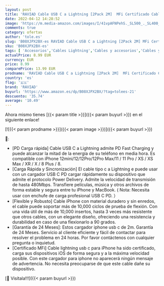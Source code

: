 ```yaml
---
layout: post
title: 'RAVIAD Cable USB C a Lightning [2Pack 2M]  MFi Certificado Cable iPhone Carga Rapida Power Delivery Compatible con iPhone 12/12 Pro/12 Mini/12 Pro MAX/SE 2020/11/11 Pro/11 Pro MAX/X/XS/XR - Negro'
date: 2022-04-12 14:28:52
image: 'https://m.media-amazon.com/images/I/41vpAFNPehS._SL500_._SL400_.jpg'
comments: true
category: ofertas
author: 'tole.es'
slug: 'B08XJPX2BX-es RAVIAD Cable USB C a Lightning [2Pack 2M] MFi Certificado...'
sku: 'B08XJPX2BX-es'
tags: [ 'Accesorios','Cables Lightning','Cables y accesorios','Cables y conectores','Informática','iphone','raviad', ]
actualPrice: 8.99 EUR
currency: EUR
price: 8.99
comparePrice: 13.99 EUR
prodname: 'RAVIAD Cable USB C a Lightning [2Pack 2M]  MFi Certificado Cable iPhone Carga Rapida Power Delivery Compatible con iPhone 12/12 Pro/12 Mini/12 Pro MAX/SE 2020/11/11 Pro/11 Pro MAX/X/XS/XR - Negro'
country: 'es'
flag: '🇪🇸'
brand: 'RAVIAD'
buyurl: 'https://www.amazon.es/dp/B08XJPX2BX/?tag=tolees-21'
descuento: '35.74'
average: '10.49'
---
```


Ahora mismo tienes [{{< param title >}}]({{< param buyurl >}}) en el siguiente enlace!

[![{{< param prodname >}}]({{< param image >}})]({{< param buyurl >}})

🔎:

- [PD Carga rápida] Cable USB C a Lightning admite PD Fast Charging y puede alcanzar la mitad de la energía de su teléfono en media hora. Es compatible con iPhone 12mini/12/12Pro/12Pro Max/11 / 11 Pro / XS / XS Max / XR / X / 8 Plus / 8.
- [Carga Rápida y Sincronización] El cable tipo c a Lightning e puede usar con un cargador USB C PD cargar rápidamente su dispositivo que admite el protocolo Power Delivery. Admite la velocidad de transmisión de hasta 480Mbps. Transfiere películas, música y otros archivos de forma estable y segura entre tu iPhone y MacBook. ( Nota: Necesita usar con enchufe de carga profesional USB C PD. ）
- [Flexible y Robusto] Cable iPhone con material duradero y sin enredos, el cable puede soportar más de 10,000 ciclos de prueba de flexión. Con una vida útil de más de 10,000 insertos, hasta 3 veces más resistente que otros cables, con un elegante diseño, ofreciendo una resistencia y durabilidad en caso de una flexionarlo a 90 grados.
- [Garantía de 24 Meses]: Estos cargador iphone usb c de 2m. Garantía de 24 Meses. Servicio al cliente eficiente y fácil de contactar para resolver el problema en 24 horas. Por favor contáctenos con cualquier pregunta o inquietud.
- [Certificado MFi] Cable lightning usb c para iPhone ha sido certificado, carga sus dispositivos iOS de forma segura y a la máxima velocidad posible. Con este cargador para iphone no aparecerá ningún mensaje de advertencia. No necesita preocuparse de que este cable dañe su dispositivo.

[🛒 Visítala!!!]({{< param buyurl >}})
